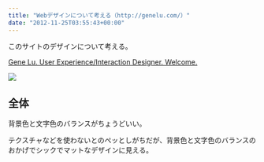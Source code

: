 ```yaml
---
title: "Webデザインについて考える（http://genelu.com/）"
date: "2012-11-25T03:55:43+00:00"
---
```


このサイトのデザインについて考える。

[Gene Lu. User Experience/Interaction Designer. Welcome.](http://genelu.com/)

![](/images/2012/11/GeneLu.png)

## 全体

背景色と文字色のバランスがちょうどいい。

テクスチャなどを使わないとのペッとしがちだが、背景色と文字色のバランスのおかげでシックでマットなデザインに見える。
